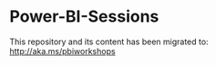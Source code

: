 # Power-BI-Sessions

This repository and its content has been migrated to: http://aka.ms/pbiworkshops
